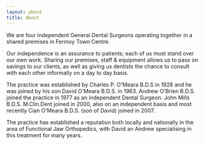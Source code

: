 ```yaml
---
layout: about
title: About
---
```

We are four independent General Dental Surgeons operating together 
in a shared premises in Fermoy Town Centre.

Our independence is an assurance to patients; each of us must stand 
over our own work. Sharing our premises, staff & equipment allows 
us to pass on savings to our clients, as well as giving us dentists the
chance to consult with each other informally on a day to day basis. 

The practice was established by Charles P. O'Meara B.D.S in 1928 and 
he was joined by his son David O'Meara B.D.S. in 1963. Andrew 
O'Brien B.D.S. joined the practice in 1977 as an independent Dental 
Surgeon. John Mills B.D.S. M.Clin.Dent joined in 2000, also on an 
independent basis and most recently Cian O'Meara B.D.S. (son of 
David) joined in 2007.

The practice has established a reputation both locally and 
nationally in the area of Functional Jaw Orthopedics, with David an 
Andrew specialising in this treatment for many years.   


